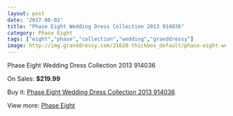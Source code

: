 ```yaml
---
layout: post
date: '2017-06-02'
title: "Phase Eight Wedding Dress Collection 2013 914036"
category: Phase Eight
tags: ["eight","phase","collection","wedding","granddressy"]
image: http://img.granddressy.com/21620-thickbox_default/phase-eight-wedding-dress-collection-2013-914036.jpg
---
```

Phase Eight Wedding Dress Collection 2013 914036

On Sales: **$219.99**
<a href="https://www.granddressy.com/en/phase-eight/20585-phase-eight-wedding-dress-collection-2013-914036.html"><amp-img layout="responsive" width="600" height="600" src="//img.granddressy.com/21620-thickbox_default/phase-eight-wedding-dress-collection-2013-914036.jpg" alt="Phase Eight Wedding Dress Collection 2013 914036 0" /></a>

Buy it: [Phase Eight Wedding Dress Collection 2013 914036](https://www.granddressy.com/en/phase-eight/20585-phase-eight-wedding-dress-collection-2013-914036.html "Phase Eight Wedding Dress Collection 2013 914036")

View more: [Phase Eight](https://www.granddressy.com/en/158-phase-eight "Phase Eight")